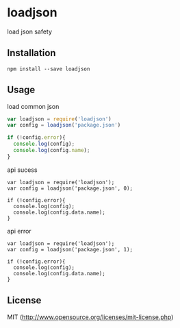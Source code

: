 # loadjson

load json safety

## Installation

`npm install --save loadjson`

## Usage

load common json

``` javascript
var loadjson = require('loadjson')
var config = loadjson('package.json')

if (!config.error){
  console.log(config);
  console.log(config.name);
}
```

api sucess

```
var loadjson = require('loadjson');
var config = loadjson('package.json', 0);

if (!config.error){
  console.log(config);
  console.log(config.data.name);
}
```

api error

```
var loadjson = require('loadjson');
var config = loadjson('package.json', 1);

if (!config.error){
  console.log(config);
  console.log(config.data.name);
}
```

## License

MIT (http://www.opensource.org/licenses/mit-license.php)